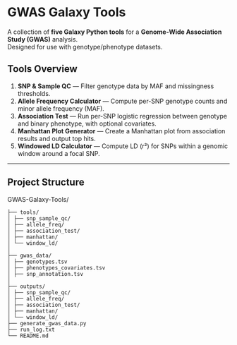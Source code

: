 # GWAS Galaxy Tools

A collection of **five Galaxy Python tools** for a **Genome-Wide Association Study (GWAS)** analysis.  
Designed for use with genotype/phenotype datasets.

## Tools Overview
1. **SNP & Sample QC** — Filter genotype data by MAF and missingness thresholds.
2. **Allele Frequency Calculator** — Compute per-SNP genotype counts and minor allele frequency (MAF).
3. **Association Test** — Run per-SNP logistic regression between genotype and binary phenotype, with optional covariates.
4. **Manhattan Plot Generator** — Create a Manhattan plot from association results and output top hits.
5. **Windowed LD Calculator** — Compute LD (r²) for SNPs within a genomic window around a focal SNP.

---

## Project Structure

GWAS-Galaxy-Tools/
```plaintext
├── tools/
│ ├── snp_sample_qc/ 
│ ├── allele_freq/
│ ├── association_test/ 
│ ├── manhattan/ 
│ └── window_ld/ 
│
├── gwas_data/
│ ├── genotypes.tsv
│ ├── phenotypes_covariates.tsv
│ ├── snp_annotation.tsv
│
├── outputs/ 
│ ├── snp_sample_qc/ 
│ ├── allele_freq/
│ ├── association_test/ 
│ ├── manhattan/ 
│ └── window_ld/
├── generate_gwas_data.py 
├── run_log.txt
└── README.md
